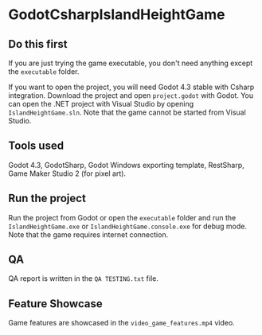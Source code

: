 # GodotCsharpIslandHeightGame
 
## Do this first
If you are just trying the game executable, you don't need anything except the `executable` folder.

If you want to open the project, you will need Godot 4.3 stable with Csharp integration.
Download the project and open `project.godot` with Godot.
You can open the .NET project with Visual Studio by opening `IslandHeightGame.sln`. Note that the game cannot be started from Visual Studio.

## Tools used
Godot 4.3, GodotSharp, Godot Windows exporting template, RestSharp, Game Maker Studio 2 (for pixel art).

## Run the project
Run the project from Godot or open the `executable` folder and run the `IslandHeightGame.exe` or `IslandHeightGame.console.exe` for debug mode.
Note that the game requires internet connection.

## QA
QA report is written in the `QA TESTING.txt` file.

## Feature Showcase
Game features are showcased in the `video_game_features.mp4` video.